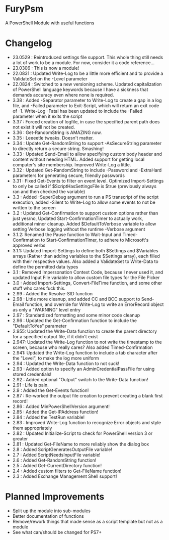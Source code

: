 # FuryPsm
A PowerShell Module with useful functions

# Changelog
- 23.0529 : Reintroduced settings file support. This whole thing still needs a lot of work to be a module. For now, consider it a code reference...
- 23.0306 : This is now a module!
- 22.0831 : Updated Write-Log to be a little more efficient and to provide a ValidateSet on the -Level parameter
- 22.0824 : Switched to a new versioning scheme. Updated capitalization of PowerShell language keywords because I have a sickness that demands accuracy even where none is required.
- 3.38 : Added -Separator parameter to Write-Log to create a gap in a log file, and -Failed parameter to Exit-Script, which will return an exit code of -1. Write-Log -Fatal has been updated to include the -Failed parameter when it exits the script
- 3.37 : Forced creation of logfile, in case the specified parent path does not exist it will not be created.
- 3.36 : Get-RandomString is AMAZING now.
- 3.35 : Leeeetle tweaks. Doesn't matter.
- 3.34 : Update Get-RandomString to support -AsSecureString parameter to directly return a secure string. Smashing!
- 3.33 : Updated Send-Email to allow specifying custom body header and content without needing HTML. Added support for getting local computer's site membership. Improved Write-Log a little.
- 3.32 : Updated Get-RandomString to include -Password and -ExtraHard parameters for generating secure, friendly passwords
- 3.31 : Fixed Get-Events to filter on event level. Optimized Import-Settings to only be called if $ScriptHasSettingsFile is $true (previously always ran and then checked the variable)
- 3.3  : Added -SuperDebug argument to run a PS transcript of the script execution, added -Silent to Write-Log to allow some events to not be written to the screen
- 3.2  : Updated Get-Confirmation to support custom options rather than just yes/no, Updated Start-ConfirmationTimer to actually work, additional minor cleanup. Added $DefaultToVerbose variable to allow setting Verbose logging without the runtime -Verbose argument
- 3.1.2: Renamed the Pause function to Wait-Input and Timed-Confirmation to Start-ConfirmationTimer, to adhere to Microsoft's approved verbs
- 3.1.1: Updated Import-Settings to define both $Settings and $Variables arrays (Rather than adding variables to the $Settings array), each filled with their respective values. Also added a ValidateSet to Write-Data to define the permitted data types
- 3.1  : Removed Impersonation Context Code, because I never used it, and updated Input File variable to allow custom file types for the File Picker
- 3.0  : Added Import-Settings, Convert-FileTime function, and some other stuff who cares fuck this.
- 2.99 : Added the Resolve-SID function
- 2.98 : Little more cleanup, and added CC and BCC support to Send-Email function, and override for Write-Log to write an ErrorRecord object as only a "WARNING" level entry
- 2.97 : Standardized formatting and some minor code cleanup
- 2.96 : Updated the Get-Confirmation function to include the "DefaultToYes" parameter
- 2.955: Updated the Write-Data function to create the parent directory for a specified output file, if it didn't exist
- 2.947: Updated the Write-Log function to not write the timestamp to the screen, because who really cares? Also added Timed-Confirmation
- 2.941: Updated the Write-Log function to include a tab character after the "Level", to make the log more uniform
- 2.94 : Updated the Write-Data function to not suck!
- 2.93 : Added option to specify an AdminCredentialPassFile for using stored credentials!
- 2.92 : Added optional "Output" switch to the Write-Data function!
- 2.91 : Life is pain.
- 2.9  : Added the Get-Events function!
- 2.87 : Re-worked the output file creation to prevent creating a blank first record!
- 2.86 : Added MinPowerShellVersion argument!
- 2.85 : Added the Get-IPAddress function!
- 2.84 : Added the TestRun variable!
- 2.83 : Improved Write-Log function to recognize Error objects and style them appropriately
- 2.82 : Updated Initialize-Script to check for PowerShell version 3 or greater
- 2.81 : Updated Get-FileName to more reliably show the dialog box
- 2.8  : Added ScriptGeneratesOutputFile variable!
- 2.7  : Added ScriptNeedsInputFile variable!
- 2.6  : Added Get-RandomString function!
- 2.5  : Added Get-CurrentDirectory function!
- 2.4  : Added custom filters to Get-FileName function!
- 2.3  : Added Exchange Management Shell support!

# Planned Improvements
- Split up the module into sub-modules
- Better documentation of functions
- Remove/rework things that made sense as a script template but not as a module
- See what can/should be changed for PS7+